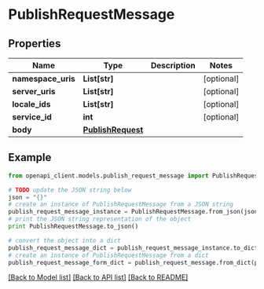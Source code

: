 # PublishRequestMessage


## Properties
Name | Type | Description | Notes
------------ | ------------- | ------------- | -------------
**namespace_uris** | **List[str]** |  | [optional] 
**server_uris** | **List[str]** |  | [optional] 
**locale_ids** | **List[str]** |  | [optional] 
**service_id** | **int** |  | [optional] 
**body** | [**PublishRequest**](PublishRequest.md) |  | 

## Example

```python
from openapi_client.models.publish_request_message import PublishRequestMessage

# TODO update the JSON string below
json = "{}"
# create an instance of PublishRequestMessage from a JSON string
publish_request_message_instance = PublishRequestMessage.from_json(json)
# print the JSON string representation of the object
print PublishRequestMessage.to_json()

# convert the object into a dict
publish_request_message_dict = publish_request_message_instance.to_dict()
# create an instance of PublishRequestMessage from a dict
publish_request_message_form_dict = publish_request_message.from_dict(publish_request_message_dict)
```
[[Back to Model list]](../README.md#documentation-for-models) [[Back to API list]](../README.md#documentation-for-api-endpoints) [[Back to README]](../README.md)


